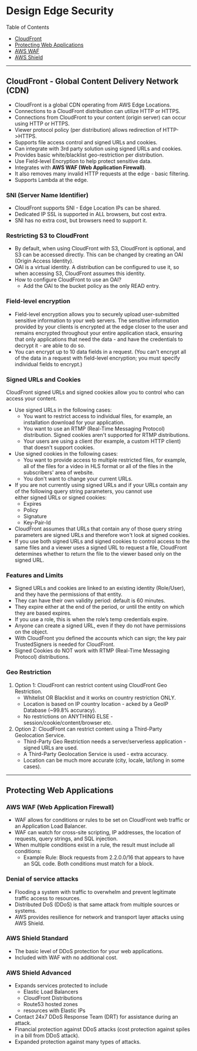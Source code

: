 # Design Edge Security

Table of Contents
- [CloudFront](#cloudfront---global-content-delivery-network-cdn)
- [Protecting Web Applications](#protecting-web-applications)
- [AWS WAF](#aws-waf-web-application-firewall)
- [AWS Shield](#aws-shield-standard)

---

## CloudFront - Global Content Delivery Network (CDN)

- CloudFront is a global CDN operating from AWS Edge Locations.
- Connections to a CloudFront distribution can utilize HTTP or HTTPS.
- Connections from CloudFront to your content (origin server) can occur using HTTP or HTTPS.
- Viewer protocol policy (per distribution) allows redirection of HTTP->HTTPS.
- Supports file access control and signed URLs and cookies.
- Can integrate with 3rd party solution using signed URLs and cookies.
- Provides basic white/blacklist geo-restriction per distribution.
- Use Field-level Encryption to help protect sensitive data.
- Integrates with **AWS WAF (Web Application Firewall)**.
- It also removes many invalid HTTP requests at the edge - basic filtering.
- Supports Lambda at the edge.

### SNI (Server Name Identifier)
- CloudFront supports SNI - Edge Location IPs can be shared.
- Dedicated IP SSL is supported in ALL browsers, but cost extra.
- SNI has no extra cost, but browsers need to support it.

### Restricting S3 to CloudFront
- By default, when using CloudFront with S3, CloudFront is optional, and S3 can be accessed directly. This can be changed by creating
  an OAI (Origin Access Identity).
- OAI is a virtual identity. A distribution can be configured to use it, so when accessing S3, CloudFront assumes this identity.
- How to configure CloudFront to use an OAI?
  - Add the OAI to the bucket policy as the only READ entry.

### Field-level encryption
- Field-level encryption allows you to securely upload user-submitted sensitive information to your web servers. 
  The sensitive information provided by your clients is encrypted at the edge closer to the user and remains encrypted
  throughout your entire application stack, ensuring that only applications that need the data - and have the
  credentials to decrypt it - are able to do so.
- You can encrypt up to 10 data fields in a request. (You can't encrypt all of the data in a request with field-level
  encryption; you must specify individual fields to encrypt.)

### Signed URLs and Cookies

CloudFront signed URLs and signed cookies allow you to control who can access your content. 
- Use signed URLs in the following cases:
  - You want to restrict access to individual files, for example, an installation download for your application.
  - You want to use an RTMP (Real-Time Messaging Protocol) distribution. Signed cookies aren't supported for RTMP distributions.
  - Your users are using a client (for example, a custom HTTP client) that doesn't support cookies.
- Use signed cookies in the following cases:
  - You want to provide access to multiple restricted files, for example, all of the files for a video in HLS format or all of the
    files in the subscribers' area of website.
  - You don't want to change your current URLs.
- If you are not currently using signed URLs and if your URLs contain any of the following query string parameters, you cannot use   
  either signed URLs or signed cookies:
  - Expires
  - Policy
  - Signature
  - Key-Pair-Id
- CloudFront assumes that URLs that contain any of those query string parameters are signed URLs and therefore won't look at
  signed cookies.
- If you use both signed URLs and signed cookies to control access to the same files and a viewer uses a signed URL to request a file,
  CloudFront determines whether to return the file to the viewer based only on the signed URL.

### Features and Limits
- Signed URLs and cookies are linked to an existing identity (Role/User), and they have the permissions of that entity.
- They can have their own validity period: default is 60 minutes.
- They expire either at the end of the period, or until the entity on which they are based expires.
- If you use a role, this is when the role’s temp credentials expire.
- Anyone can create a signed URL, even if they do not have permissions on the object.
- With CloudFront you defined the accounts which can sign; the key pair TrustedSigners is needed for CloudFront.
- Signed Cookies do NOT work with RTMP (Real-Time Messaging Protocol) distributions.
	
### Geo Restriction
1. Option 1:  CloudFront can restrict content using CloudFront Geo Restriction.
   - Whitelist OR Blacklist and it works on country restriction ONLY.
   - Location is based on IP country location - acked by a GeoIP Database (~99.8% accuracy).
   - No restrictions on ANYTHING ELSE - session/cookie/content/browser etc.
2. Option 2:  CloudFront can restrict content using a Third-Party Geolocation Service.
   - Third-Party Geo Restriction needs a server/serverless application - signed URLs are used.
   - A Third-Party Geolocation Service is used - extra accuracy.
   - Location can be much more accurate (city, locale, lat/long in some cases).

---

## Protecting Web Applications

### AWS WAF (Web Application Firewall)
- WAF allows for conditions or rules to be set on CloudFront web traffic or an Application Load Balancer.
- WAF can watch for cross-site scripting, IP addresses, the location of requests, query strings, and SQL injection.
- When multiple conditions exist in a rule, the result must include all conditions:
  - Example Rule: Block requests from 2.2.0.0/16 that appears to have an SQL code.
    Both conditions must match for a block.

### Denial of service attacks
- Flooding a system with traffic to overwhelm and prevent legitimate traffic access to resources.
- Distributed DoS (DDoS) is that same attack from multiple sources or systems.
- AWS provides resilience for network and transport layer attacks using AWS Shield. 

### AWS Shield Standard
- The basic level of DDoS protection for your web applications.
- Included with WAF with no additional cost.

### AWS Shield Advanced
- Expands services protected to include 
  - Elastic Load Balancers
  - CloudFront Distributions
  - Route53 hosted zones
  - resources with Elastic IPs
- Contact 24x7 DDoS Response Team (DRT) for assistance during an attack.
- Financial protection against DDoS attacks (cost protection against spiles in a bill from DDoS attack).
- Expanded protection against many types of attacks.
